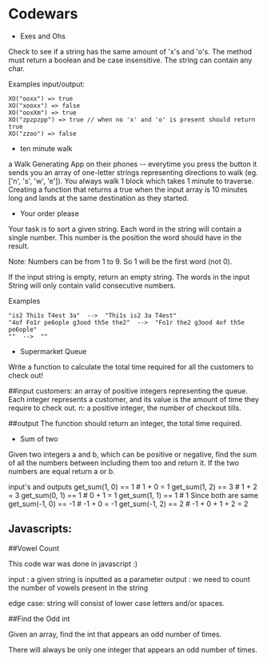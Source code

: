 # Codewars


- Exes and Ohs

Check to see if a string has the same amount of 'x's and 'o's. The method must return a boolean and be case insensitive. The string can contain any char.

Examples input/output:

```
XO("ooxx") => true
XO("xooxx") => false
XO("ooxXm") => true
XO("zpzpzpp") => true // when no 'x' and 'o' is present should return true
XO("zzoo") => false
```
- ten minute walk

a Walk Generating App on their phones -- everytime you press the button it sends you an array of one-letter strings representing directions to walk (eg. ['n', 's', 'w', 'e']). You always walk 1 block which takes 1 minute to traverse. 
Creating a function that returns a true when the input array is 10 minutes long and lands at the same destination as they started. 

- Your order please 

Your task is to sort a given string. Each word in the string will contain a single number. This number is the position the word should have in the result.

Note: Numbers can be from 1 to 9. So 1 will be the first word (not 0).

If the input string is empty, return an empty string. The words in the input String will only contain valid consecutive numbers.

Examples

```
"is2 Thi1s T4est 3a"  -->  "Thi1s is2 3a T4est"
"4of Fo1r pe6ople g3ood th5e the2"  -->  "Fo1r the2 g3ood 4of th5e pe6ople"
""  -->  ""
```

- Supermarket Queue

Write a function to calculate the total time required for all the customers to check out!

##input
customers: an array of positive integers representing the queue. Each integer represents a customer, and its value is the amount of time they require to check out.
n: a positive integer, the number of checkout tills.

##output
The function should return an integer, the total time required.

- Sum of two

Given two integers a and b, which can be positive or negative, find the sum of all the numbers between including them too and return it. If the two numbers are equal return a or b.

input's and outputs
get_sum(1, 0) == 1   # 1 + 0 = 1
get_sum(1, 2) == 3   # 1 + 2 = 3
get_sum(0, 1) == 1   # 0 + 1 = 1
get_sum(1, 1) == 1   # 1 Since both are same
get_sum(-1, 0) == -1 # -1 + 0 = -1
get_sum(-1, 2) == 2  # -1 + 0 + 1 + 2 = 2

## Javascripts: 

##Vowel Count

This code war was done in javascript :) 

input : a given string is inputted as a parameter 
output : we need to count the number of vowels present in the string

edge case: string will consist of lower case letters and/or spaces. 

##Find the Odd int 

Given an array, find the int that appears an odd number of times.

There will always be only one integer that appears an odd number of times.



